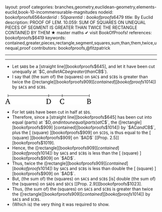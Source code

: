 layout: proof
categories: branches,geometry,euclidean-geometry,elements-euclid,book-10-incommensurable-magnitudes
nodeid: bookofproofs$6564
orderid: 50
parentid: bookofproofs$6479
title: By Euclid
description: PROOF OF LEM. 10.059: SUM OF SQUARES ON UNEQUAL PIECES OF SEGMENT IS GREATER THAN TWICE THE RECTANGLE CONTAINED BY THEM &#9733; master maths &#10004; visit BookOfProofs!
references: bookofproofs$6419
keywords: contained,greater,pieces,rectangle,segment,squares,sum,than,them,twice,unequal,proof
contributors: bookofproofs,@fitzpatrick

---


---



* Let `$AB$` be a [straight line][bookofproofs$645], and let it have been cut unequally at `$C$`, and let `$AC$` be greater (than `$CB$`).
* I say that (the sum of) the (squares) on `$AC$` and `$CB$` is greater than twice the ([rectangle][bookofproofs$909] [contained][bookofproofs$1014]) by `$AC$` and `$CB$`.

![fig059ae](https://github.com/bookofproofs/bookofproofs.github.io/blob/main/_sources/_assets/images/euclid/Book10/fig059ae.png?raw=true)

* For let `$AB$` have been cut in half at `$D$`.
* Therefore, since a [straight line][bookofproofs$645] has been cut into equal (parts) at `$D$`, and into unequal (parts) at `$C$`, the ([rectangle][bookofproofs$909] [contained][bookofproofs$1014]) by `$AC$` and `$CB$`, plus the [ (square) ][bookofproofs$909] on `$CD$`, is thus equal to the [ (square) ][bookofproofs$909] on `$AD$` [[Prop. 2.5]][bookofproofs$1019].
* Hence, the ([rectangle][bookofproofs$909] [contained][bookofproofs$1014]) by `$AC$` and `$CB$` is less than the [ (square) ][bookofproofs$909] on `$AD$`.
* Thus, twice the ([rectangle][bookofproofs$909] [contained][bookofproofs$1014]) by `$AC$` and `$CB$` is less than double the [ (square) ][bookofproofs$909] on `$AD$`.
* But, (the sum of) the (squares) on `$AC$` and `$CB$` [is] double (the sum of) the (squares) on `$AD$` and `$DC$` [[Prop. 2.9]][bookofproofs$1023].
* Thus, (the sum of) the (squares) on `$AC$` and `$CB$` is greater than twice the ([rectangle][bookofproofs$909] [contained][bookofproofs$1014]) by `$AC$` and `$CB$`.
* (Which is) the very thing it was required to show.
